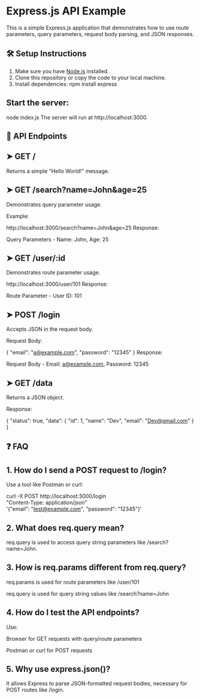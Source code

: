 # Express.js API Example

This is a simple Express.js application that demonstrates how to use route parameters, query parameters, request body parsing, and JSON responses.

## 🛠️ Setup Instructions

1. Make sure you have [Node.js](https://nodejs.org/) installed.
2. Clone this repository or copy the code to your local machine.
3. Install dependencies:  npm install express

## Start the server:


node index.js
The server will run at http://localhost:3000.



## 📌 API Endpoints
## ➤ GET /
Returns a simple "Hello World!" message.


## ➤ GET /search?name=John&age=25
Demonstrates query parameter usage.

Example:

http://localhost:3000/search?name=John&age=25
Response:

Query Parameters - Name: John, Age: 25
## ➤ GET /user/:id
Demonstrates route parameter usage.

http://localhost:3000/user/101
Response:


Route Parameter - User ID: 101
## ➤ POST /login
Accepts JSON in the request body.

Request Body:


{
  "email": "a@example.com",
  "password": "12345"
}
Response:


Request Body - Email: a@example.com, Password: 12345
## ➤ GET /data
Returns a JSON object.

Response:


{
  "status": true,
  "data": {
    "id": 1,
    "name": "Dev",
    "email": "Dev@gmail.com"
  }
}
## ❓ FAQ
## 1. How do I send a POST request to /login?
Use a tool like Postman or curl:


curl -X POST http://localhost:3000/login \
 "Content-Type: application/json" \
'{"email": "test@example.com", "password": "12345"}'
## 2. What does req.query mean?
req.query is used to access query string parameters like /search?name=John.

## 3. How is req.params different from req.query?
req.params is used for route parameters like /user/101

req.query is used for query string values like /search?name=John

## 4. How do I test the API endpoints?
Use:

Browser for GET requests with query/route parameters

Postman or curl for POST requests

## 5. Why use express.json()?
It allows Express to parse JSON-formatted request bodies, necessary for POST routes like /login.

